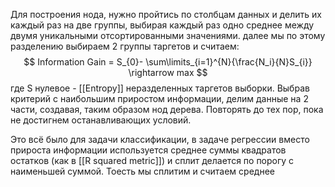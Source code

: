 Для построения нода, нужно пройтись по столбцам данных и делить их каждый раз на две группы, выбирая каждый раз одно среднее между двумя уникальными отсортированными значениями. 
далее мы по этому разделению выбираем 2 группы таргетов и считаем:
$$
Information Gain = S_{0}- \sum\limits_{i=1}^{N}{\frac{N_i}{N}S_{i}} \rightarrow max
$$
где S нулевое - [[Entropy]] неразделенных таргетов выборки.
Выбрав критерий с наибольшим приростом информации, делим данные на 2 части, создавая, таким образом нод дерева. Повторять до тех пор, пока не достигнем останавливающих условий.

Это всё было для задачи классификации, в задаче регрессии вместо прироста информации используется среднее суммы квадратов остатков (как в [[R squared metric]])
и сплит делается по порогу с наименьшей суммой. Тоесть мы сплитим и считаем среднее